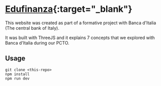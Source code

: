 # [Edufinanza](https://edufinanza.netlify.app){:target="_blank"}

This website was created as part of a formative project with Banca d'Italia (The central bank of Italy).

It was built with ThreeJS and it explains 7 concepts that we explored with Banca d'Italia during our PCTO.

## Usage

```
git clone <this-repo>
npm install
npm run dev
```